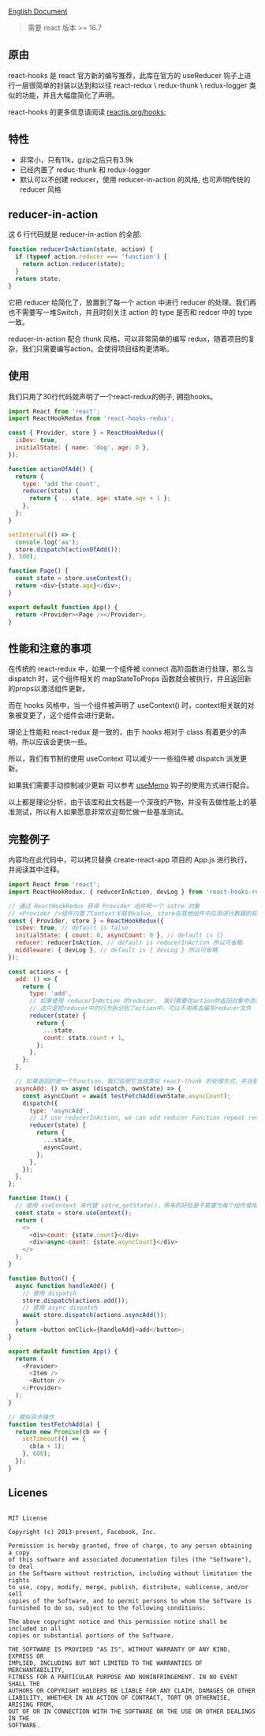 [English Document](README-EN.md)

> 需要 react 版本 >= 16.7

## 原由

react-hooks 是 react 官方新的编写推荐，此库在官方的 useReducer 钩子上进行一层很简单的封装以达到和以往 react-redux \ redux-thunk \ redux-logger 类似的功能，并且大幅度简化了声明。

react-hooks 的更多信息请阅读 [reactjs.org/hooks](reactjs.org/hooks);


## 特性

- 非常小，只有11k，gzip之后只有3.9k
- 已经内置了 reduc-thunk 和 redux-logger
- 默认可以不创建 reducer，使用 reducer-in-action 的风格, 也可声明传统的 reducer 风格

## reducer-in-action

这 6 行代码就是 reducer-in-action 的全部:

```js
function reducerInAction(state, action) {
  if (typeof action.reducer === 'function') {
    return action.reducer(state);
  }
  return state;
}
```

它把 reducer 给简化了，放置到了每一个 action 中进行 reducer 的处理。我们再也不需要写一堆Switch，并且时刻关注 action 的 type 是否和 redcer 中的 type 一致。

reducer-in-action 配合 thunk 风格，可以非常简单的编写 redux，随着项目的复杂，我们只需要编写action，会使得项目结构更清晰。

## 使用

我们只用了30行代码就声明了一个react-redux的例子, 拥抱hooks。

```js
import React from 'react';
import ReactHookRedux from 'react-hooks-redux';

const { Provider, store } = ReactHookRedux({
  isDev: true,
  initialState: { name: 'dog', age: 0 },
});

function actionOfAdd() {
  return {
    type: 'add the count',
    reducer(state) {
      return { ...state, age: state.age + 1 };
    },
  };
}

setInterval(() => {
  console.log('aa');
  store.dispatch(actionOfAdd());
}, 500);

function Page() {
  const state = store.useContext();
  return <div>{state.age}</div>;
}

export default function App() {
  return <Provider><Page /></Provider>;
}
```

## 性能和注意的事项

在传统的 react-redux 中，如果一个组件被 connect 高阶函数进行处理，那么当 dispatch 时，这个组件相关的 mapStateToProps 函数就会被执行，并且返回新的props以激活组件更新。

而在 hooks 风格中，当一个组件被声明了 useContext() 时，context相关联的对象被变更了，这个组件会进行更新。

理论上性能和 react-redux 是一致的，由于 hooks 相对于 class 有着更少的声明，所以应该会更快一些。

所以，我们有节制的使用 useContext 可以减少一一些组件被 dispatch 派发更新。

如果我们需要手动控制减少更新 可以参考 [useMemo](https://reactjs.org/docs/hooks-reference.html#usememo) 钩子的使用方式进行配合。

以上都是理论分析，由于该库和此文档是一个深夜的产物，并没有去做性能上的基准测试，所以有人如果愿意非常欢迎帮忙做一些基准测试。

## 完整例子

内容均在此代码中，可以拷贝替换 create-react-app 项目的 App.js 进行执行，并阅读其中注释。

```js
import React from 'react';
import ReactHookRedux, { reducerInAction, devLog } from 'react-hooks-redux';

// 通过 ReactHookRedux 获得 Provider 组件和一个 sotre 对象
// <Provider />组件内置了Context关联到value, store在其他组件中应用进行数据的获取(useContext)或传递(dispatch)
const { Provider, store } = ReactHookRedux({
  isDev: true, // default is false
  initialState: { count: 0, asyncCount: 0 }, // default is {}
  reducer: reducerInAction, // default is reducerInAction 所以可省略
  middleware: { devLog }, // default is { devLog } 所以可省略
});

const actions = {
  add: () => {
    return {
      type: 'add',
      // 如果使用 reducerInAction 的reducer， 我们需要在action的返回对象中添加一个reducer函数，并且在此函数处理此action的reducer行为
      // 这只是把reducer中的行为拆分到了action中，可以不用再去编写reducer文件
      reducer(state) {
        return {
          ...state,
          count: state.count + 1,
        };
      },
    };
  },

  // 如果返回的是一个function，我们会把它当成类似 react-thunk 的处理方式，并且额外增加一个ownState的对象方便获取state
  asyncAdd: () => async (dispatch, ownState) => {
    const asyncCount = await testFetchAdd(ownState.asyncCount);
    dispatch({
      type: 'asyncAdd',
      // if use reducerInAction, we can add reducer Function repeat reducer
      reducer(state) {
        return {
          ...state,
          asyncCount,
        };
      },
    });
  },
};

function Item() {
  // 使用 useContext 来代替 sotre,getState()，带来的好处是不需要为每个组件使用connect进行处理
  const state = store.useContext();
  return (
    <>
      <div>count: {state.count}</div>
      <div>async-count: {state.asyncCount}</div>
    </>
  );
}

function Button() {
  async function handleAdd() {
    // 使用 dispatch
    store.dispatch(actions.add());
    // 使用 async dispatch
    await store.dispatch(actions.asyncAdd());
  }
  return <button onClick={handleAdd}>add</button>;
}

export default function App() {
  return (
    <Provider>
      <Item />
      <Button />
    </Provider>
  );
}

// 模拟异步操作
function testFetchAdd(a) {
  return new Promise(cb => {
    setTimeout(() => {
      cb(a + 1);
    }, 600);
  });
}
```

## Licenes

```

MIT License

Copyright (c) 2013-present, Facebook, Inc.

Permission is hereby granted, free of charge, to any person obtaining a copy
of this software and associated documentation files (the "Software"), to deal
in the Software without restriction, including without limitation the rights
to use, copy, modify, merge, publish, distribute, sublicense, and/or sell
copies of the Software, and to permit persons to whom the Software is
furnished to do so, subject to the following conditions:

The above copyright notice and this permission notice shall be included in all
copies or substantial portions of the Software.

THE SOFTWARE IS PROVIDED "AS IS", WITHOUT WARRANTY OF ANY KIND, EXPRESS OR
IMPLIED, INCLUDING BUT NOT LIMITED TO THE WARRANTIES OF MERCHANTABILITY,
FITNESS FOR A PARTICULAR PURPOSE AND NONINFRINGEMENT. IN NO EVENT SHALL THE
AUTHORS OR COPYRIGHT HOLDERS BE LIABLE FOR ANY CLAIM, DAMAGES OR OTHER
LIABILITY, WHETHER IN AN ACTION OF CONTRACT, TORT OR OTHERWISE, ARISING FROM,
OUT OF OR IN CONNECTION WITH THE SOFTWARE OR THE USE OR OTHER DEALINGS IN THE
SOFTWARE.
```
